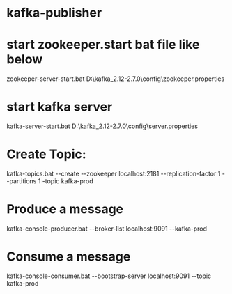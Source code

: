 # kafka-publisher



# start zookeeper.start bat file like below
zookeeper-server-start.bat D:\kafka_2.12-2.7.0\config\zookeeper.properties

# start kafka server
kafka-server-start.bat D:\kafka_2.12-2.7.0\config\server.properties

# Create Topic:
kafka-topics.bat --create --zookeeper localhost:2181 --replication-factor 1 --partitions 1 -topic kafka-prod

# Produce a message 
kafka-console-producer.bat --broker-list localhost:9091 --kafka-prod

# Consume a message
kafka-console-consumer.bat --bootstrap-server localhost:9091 --topic kafka-prod
